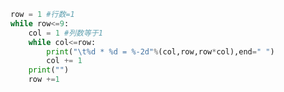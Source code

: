 
<BlogInfo id="14" title="14.乘法表" author="白日梦想猿" pv=0 read_times=0 pre_cost_time=0分8秒 category="python基础" tag_list="['python基础']" create_time="2019.10.03 08:23:54" update_time="2020.11.23 16:14:33" />

```python
row = 1 #行数=1
while row<=9:
    col = 1 #列数等于1
    while col<=row:
        print("\t%d * %d = %-2d"%(col,row,row*col),end=" ")
        col += 1
    print("")
    row +=1

```
